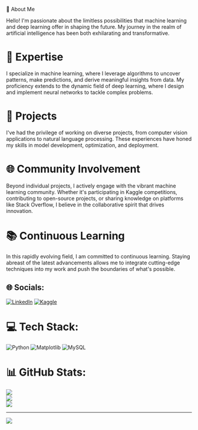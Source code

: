 👋 About Me

Hello! I'm passionate about the limitless possibilities that machine learning and deep learning offer in shaping the future. My journey in the realm of artificial intelligence has been both exhilarating and transformative.

# 🧠 Expertise

I specialize in machine learning, where I leverage algorithms to uncover patterns, make predictions, and derive meaningful insights from data. My proficiency extends to the dynamic field of deep learning, where I design and implement neural networks to tackle complex problems.

# 🚀 Projects

I've had the privilege of working on diverse projects, from computer vision applications to natural language processing. These experiences have honed my skills in model development, optimization, and deployment.

# 🌐 Community Involvement

Beyond individual projects, I actively engage with the vibrant machine learning community. Whether it's participating in Kaggle competitions, contributing to open-source projects, or sharing knowledge on platforms like Stack Overflow, I believe in the collaborative spirit that drives innovation.

# 📚 Continuous Learning

In this rapidly evolving field, I am committed to continuous learning. Staying abreast of the latest advancements allows me to integrate cutting-edge techniques into my work and push the boundaries of what's possible.


## 🌐 Socials:
[![LinkedIn](https://img.shields.io/badge/LinkedIn-%230077B5.svg?logo=linkedin&logoColor=white)](https://www.linkedin.com/in/delikan-sapmaz-5621a6236/) 
[![Kaggle](https://img.shields.io/badge/Kaggle-%2320BEFF.svg?logo=kaggle&logoColor=white)](https://www.kaggle.com/delikansapmaz)

# 💻 Tech Stack:
![Python](https://img.shields.io/badge/python-3670A0?style=for-the-badge&logo=python&logoColor=ffdd54) ![Matplotlib](https://img.shields.io/badge/Matplotlib-%23ffffff.svg?style=for-the-badge&logo=Matplotlib&logoColor=black) ![MySQL](https://img.shields.io/badge/mysql-%2300000f.svg?style=for-the-badge&logo=mysql&logoColor=white)
# 📊 GitHub Stats:
![](https://github-readme-stats.vercel.app/api?username=DelikanSapmaz&theme=dark&hide_border=false&include_all_commits=false&count_private=false)<br/>
![](https://github-readme-streak-stats.herokuapp.com/?user=DelikanSapmaz&theme=dark&hide_border=false)<br/>
![](https://github-readme-stats.vercel.app/api/top-langs/?username=DelikanSapmaz&theme=dark&hide_border=false&include_all_commits=false&count_private=false&layout=compact)

---
[![](https://visitcount.itsvg.in/api?id=DelikanSapmaz&icon=0&color=0)](https://visitcount.itsvg.in)

<!-- Proudly created with GPRM ( https://gprm.itsvg.in ) -->
